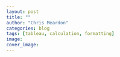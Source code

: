```yaml
---
layout: post
title: ""
author: "Chris Meardon"
categories: blog
tags: [tableau, calculation, formatting]
image: 
cover_image: 
---
```



